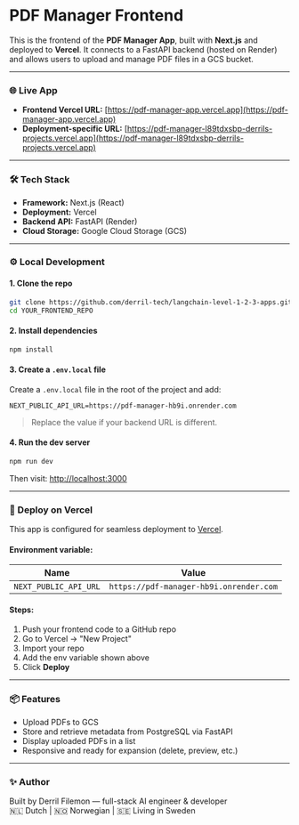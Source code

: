 # PDF Manager Frontend

This is the frontend of the **PDF Manager App**, built with **Next.js** and deployed to **Vercel**. It connects to a FastAPI backend (hosted on Render) and allows users to upload and manage PDF files in a GCS bucket.

---

### 🌐 Live App

- **Frontend Vercel URL:** [https://pdf-manager-app.vercel.app](https://pdf-manager-app.vercel.app)
- **Deployment-specific URL:** [https://pdf-manager-l89tdxsbp-derrils-projects.vercel.app](https://pdf-manager-l89tdxsbp-derrils-projects.vercel.app)

---

### 🛠 Tech Stack

- **Framework:** Next.js (React)
- **Deployment:** Vercel
- **Backend API:** FastAPI (Render)
- **Cloud Storage:** Google Cloud Storage (GCS)

---

### ⚙️ Local Development

#### 1. Clone the repo

```bash
git clone https://github.com/derril-tech/langchain-level-1-2-3-apps.git
cd YOUR_FRONTEND_REPO
```

#### 2. Install dependencies

```bash
npm install
```

#### 3. Create a `.env.local` file

Create a `.env.local` file in the root of the project and add:

```
NEXT_PUBLIC_API_URL=https://pdf-manager-hb9i.onrender.com
```

> Replace the value if your backend URL is different.

#### 4. Run the dev server

```bash
npm run dev
```

Then visit: [http://localhost:3000](http://localhost:3000)

---

### 🚀 Deploy on Vercel

This app is configured for seamless deployment to [Vercel](https://vercel.com).

#### Environment variable:

| Name                  | Value                                   |
| --------------------- | --------------------------------------- |
| `NEXT_PUBLIC_API_URL` | `https://pdf-manager-hb9i.onrender.com` |

#### Steps:

1. Push your frontend code to a GitHub repo
2. Go to Vercel → "New Project"
3. Import your repo
4. Add the env variable shown above
5. Click **Deploy**

---

### 📦 Features

- Upload PDFs to GCS
- Store and retrieve metadata from PostgreSQL via FastAPI
- Display uploaded PDFs in a list
- Responsive and ready for expansion (delete, preview, etc.)

---

### ✨ Author

Built by Derril Filemon — full-stack AI engineer & developer  
🇳🇱 Dutch | 🇳🇴 Norwegian | 🇸🇪 Living in Sweden
